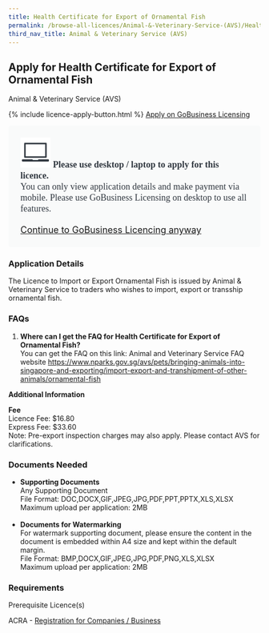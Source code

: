 ```yaml
---
title: Health Certificate for Export of Ornamental Fish
permalink: /browse-all-licences/Animal-&-Veterinary-Service-(AVS)/Health-Certificate-for-Export-of-Ornamental-Fish
third_nav_title: Animal & Veterinary Service (AVS)
---
```


## Apply for Health Certificate for Export of Ornamental Fish

Animal & Veterinary Service (AVS)

{% include licence-apply-button.html %}
<a class="btn" id = "desktopNotice" href="https://licence1.business.gov.sg/licence1/neweadvisor/showSelectedLicence.action?redirection=true&selectedLicenceIds=201212070000111" target="_blank" rel="noopener">Apply on GoBusiness Licensing</a>
<div id = "mobileNotice" style="background: #F9FAFA; border-radius: 5px; width: auto; height: auto; padding: 24px 24px; font-size: 18px; color: #313840;">
<img src="/images/laptop.svg" alt="" style="height: 60px; width: 60px; margin-left: 0px;">
<span style="font-weight: bold; font-family: hknova-bold; font-size: 18px; ">Please use desktop / laptop to apply for this licence.</span><br>
<span style="font-family: hknova-regular;">You can only view application details and make payment via mobile. Please use GoBusiness Licensing on desktop to use all features.</span><br><br>
<a id="mobileNotice" href="https://licence1.business.gov.sg/licence1/neweadvisor/showSelectedLicence.action?redirection=true&selectedLicenceIds=201212070000111" target="_blank" rel="noopener">Continue to GoBusiness Licencing anyway</a>
</div>

<H3>Application Details</H3>

<p>The Licence to Import or Export Ornamental Fish is issued by Animal & Veterinary Service to traders who wishes to import, export or transship ornamental fish.</p>
 <h3>FAQs</h3>
 <ol>
 <li><strong>Where can I get the FAQ for Health Certificate for Export of Ornamental Fish?</strong><br />You can get the FAQ on this link: Animal and Veterinary Service FAQ website <a href="https://www.nparks.gov.sg/avs/pets/bringing-animals-into-singapore-and-exporting/import-export-and-transhipment-of-other-animals/ornamental-fish" target="_blank" rel="noopener">https://www.nparks.gov.sg/avs/pets/bringing-animals-into-singapore-and-exporting/import-export-and-transhipment-of-other-animals/ornamental-fish</a></li>
 </ol>

<strong>Additional Information</strong>

<p><strong>Fee<br /></strong>Licence Fee: $16.80<br />Express Fee: $33.60<br />Note: Pre-export inspection charges may also apply. Please contact AVS for clarifications.</p>

<H3>Documents Needed</H3>

<ul>
 <li><strong>Supporting Documents</strong><br />Any Supporting Document<br />File Format: DOC,DOCX,GIF,JPEG,JPG,PDF,PPT,PPTX,XLS,XLSX<br />Maximum upload per application: 2MB<br /><br /></li>
 <li><strong>Documents for Watermarking</strong><br />For watermark supporting document, please ensure the content in the document is embedded within A4 size and kept within the default margin.<br />File Format: BMP,DOCX,GIF,JPEG,JPG,PDF,PNG,XLS,XLSX<br />Maximum upload per application: 2MB</li>
 </ul>

<H3>Requirements</H3>

<p>Prerequisite Licence(s)</p>
 <p>ACRA - <a href="https://www.acra.gov.sg/Home/" target="_blank" rel="noopener">Registration for Companies / Business</a></p>

